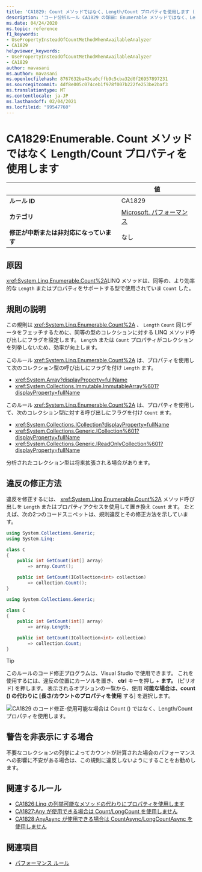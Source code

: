 ```yaml
---
title: 'CA1829: Count メソッドではなく、Length/Count プロパティを使用します (コード分析)'
description: 'コード分析ルール CA1829 の詳細: Enumerable メソッドではなく、Length/Count プロパティを使用してください。'
ms.date: 04/24/2020
ms.topic: reference
f1_keywords:
- UsePropertyInsteadOfCountMethodWhenAvailableAnalyzer
- CA1829
helpviewer_keywords:
- UsePropertyInsteadOfCountMethodWhenAvailableAnalyzer
- CA1829
author: mavasani
ms.author: mavasani
ms.openlocfilehash: 8767632ba43ca0cffb9c5cba32d0f26957897231
ms.sourcegitcommit: 4df8e005c074ceb1f978f007b222fe253be2baf3
ms.translationtype: MT
ms.contentlocale: ja-JP
ms.lasthandoff: 02/04/2021
ms.locfileid: "99547760"
---
```

# <a name="ca1829-use-lengthcount-property-instead-of-enumerablecount-method"></a>CA1829:Enumerable. Count メソッドではなく Length/Count プロパティを使用します

| | 値 |
|-|-|
| **ルール ID** |CA1829|
| **カテゴリ** |[Microsoft. パフォーマンス](performance-warnings.md)|
| **修正が中断または非対応になっています** |なし|

## <a name="cause"></a>原因

<xref:System.Linq.Enumerable.Count%2A>LINQ メソッドは、同等の、より効率的な `Length` またはプロパティをサポートする型で使用されていま `Count` した。

## <a name="rule-description"></a>規則の説明

この規則は <xref:System.Linq.Enumerable.Count%2A> 、 `Length` `Count` 同じデータをフェッチするために、同等の型のコレクションに対する LINQ メソッド呼び出しにフラグを設定します。 `Length` または `Count` プロパティがコレクションを列挙しないため、効率が向上します。

このルール <xref:System.Linq.Enumerable.Count%2A> は、プロパティを使用して次のコレクション型の呼び出しにフラグを付け `Length` ます。

- <xref:System.Array?displayProperty=fullName>
- <xref:System.Collections.Immutable.ImmutableArray%601?displayProperty=fullName>

このルール <xref:System.Linq.Enumerable.Count%2A> は、プロパティを使用して、次のコレクション型に対する呼び出しにフラグを付け `Count` ます。

- <xref:System.Collections.ICollection?displayProperty=fullName>
- <xref:System.Collections.Generic.ICollection%601?displayProperty=fullName>
- <xref:System.Collections.Generic.IReadOnlyCollection%601?displayProperty=fullName>

分析されたコレクション型は将来拡張される場合があります。

## <a name="how-to-fix-violations"></a>違反の修正方法

違反を修正するには、 <xref:System.Linq.Enumerable.Count%2A> メソッド呼び出しを `Length` またはプロパティアクセスを使用して置き換え `Count` ます。 たとえば、次の2つのコードスニペットは、規則違反とその修正方法を示しています。

```csharp
using System.Collections.Generic;
using System.Linq;

class C
{
    public int GetCount(int[] array)
        => array.Count();

    public int GetCount(ICollection<int> collection)
        => collection.Count();
}
```

```csharp
using System.Collections.Generic;

class C
{
    public int GetCount(int[] array)
        => array.Length;

    public int GetCount(ICollection<int> collection)
        => collection.Count;
}
```

> [!TIP]
> このルールのコード修正プログラムは、Visual Studio で使用できます。 これを使用するには、違反の位置にカーソルを置き、 **ctrl** キーを押し + **ます。** (ピリオド) を押します。 表示されるオプションの一覧から、使用 **可能な場合は、count () の代わりに [長さ/カウントのプロパティを使用** する] を選択します。
>
> ![CA1829 のコード修正-使用可能な場合は Count () ではなく、Length/Count プロパティを使用します。](media/ca1829-codefix.png)

## <a name="when-to-suppress-warnings"></a>警告を非表示にする場合

不要なコレクションの列挙によってカウントが計算された場合のパフォーマンスへの影響に不安がある場合は、この規則に違反しないようにすることをお勧めします。

## <a name="related-rules"></a>関連するルール

- [CA1826:Linq の列挙可能なメソッドの代わりにプロパティを使用します](ca1826.md)
- [CA1827:Any が使用できる場合は Count/LongCount を使用しません](ca1827.md)
- [CA1828:AnyAsync が使用できる場合は CountAsync/LongCountAsync を使用しません](ca1828.md)

## <a name="see-also"></a>関連項目

- [パフォーマンス ルール](performance-warnings.md)
